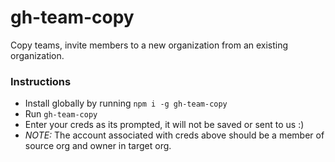 # gh-team-copy
Copy teams, invite members to a new organization from an existing organization.

### Instructions
- Install globally by running `npm i -g gh-team-copy`
- Run `gh-team-copy`
- Enter your creds as its prompted, it will not be saved or sent to us :)
- *NOTE:* The account associated with creds above should be a member of source org and owner in target org.
